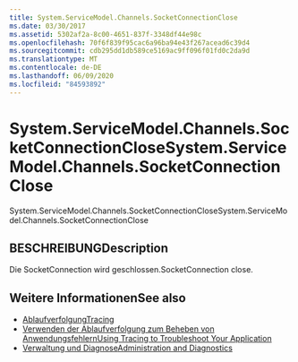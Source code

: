 ```yaml
---
title: System.ServiceModel.Channels.SocketConnectionClose
ms.date: 03/30/2017
ms.assetid: 5302af2a-8c00-4651-837f-3348df44e98c
ms.openlocfilehash: 70f6f839f95cac6a96ba94e43f267acead6c39d4
ms.sourcegitcommit: cdb295dd1db589ce5169ac9ff096f01fd0c2da9d
ms.translationtype: MT
ms.contentlocale: de-DE
ms.lasthandoff: 06/09/2020
ms.locfileid: "84593892"
---
```

# <a name="systemservicemodelchannelssocketconnectionclose"></a><span data-ttu-id="8c5e7-102">System.ServiceModel.Channels.SocketConnectionClose</span><span class="sxs-lookup"><span data-stu-id="8c5e7-102">System.ServiceModel.Channels.SocketConnectionClose</span></span>
<span data-ttu-id="8c5e7-103">System.ServiceModel.Channels.SocketConnectionClose</span><span class="sxs-lookup"><span data-stu-id="8c5e7-103">System.ServiceModel.Channels.SocketConnectionClose</span></span>  
  
## <a name="description"></a><span data-ttu-id="8c5e7-104">BESCHREIBUNG</span><span class="sxs-lookup"><span data-stu-id="8c5e7-104">Description</span></span>  
 <span data-ttu-id="8c5e7-105">Die SocketConnection wird geschlossen.</span><span class="sxs-lookup"><span data-stu-id="8c5e7-105">SocketConnection close.</span></span>  
  
## <a name="see-also"></a><span data-ttu-id="8c5e7-106">Weitere Informationen</span><span class="sxs-lookup"><span data-stu-id="8c5e7-106">See also</span></span>

- [<span data-ttu-id="8c5e7-107">Ablaufverfolgung</span><span class="sxs-lookup"><span data-stu-id="8c5e7-107">Tracing</span></span>](index.md)
- [<span data-ttu-id="8c5e7-108">Verwenden der Ablaufverfolgung zum Beheben von Anwendungsfehlern</span><span class="sxs-lookup"><span data-stu-id="8c5e7-108">Using Tracing to Troubleshoot Your Application</span></span>](using-tracing-to-troubleshoot-your-application.md)
- [<span data-ttu-id="8c5e7-109">Verwaltung und Diagnose</span><span class="sxs-lookup"><span data-stu-id="8c5e7-109">Administration and Diagnostics</span></span>](../index.md)
